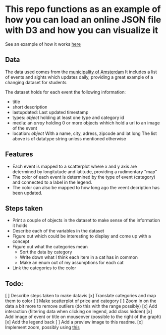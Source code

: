 # This repo functions as an example of how you can load an online JSON file with D3 and how you can visualize it

See an example of how it works [here](https://razpudding.github.io/fed3-d3events/index.html)

## Data
The data used comes from the [municipality of Amsterdam](https://data.amsterdam.nl/#?dte=catalogus%2Fapi%2F3%2Faction%2Fpackage_show%3Fid%3Dd7a4c93c-0d7f-4d39-82d4-5f50eaffa624&dtfs=T&dsf=res_format::JSON&mpb=topografie&mpz=11&mpv=52.3731081:4.8932945)
It includes a list of events and sights which updates
 daily, providing a great example of a changing dataset
  for students

The dataset holds for each event the following information:
* title 
* short description
* lastupdated: Last updated timestamp
* types: _object_ holding at least one type and category id
* media: an _array_ holding 0 or more objects whhich hold
a url to an image of the event
* location: _object_ With a name, city, adress, zipcode and lat long
The list above is of datatype string unless mentioned otherwise

## Features
- Each event is mapped to a scatterplot where x and y axis are determined by longitutude and latitude, providing a rudimentary "map"
- The color of each event is determined by the type of event (category) and connected to a label in the legend.
- The color can also be mapped to how long ago the veent decription has been updated.

## Steps taken
* Print a couple of objects in the dataset to make sense of the information it holds
* Describe each of the variables in the dataset
* Figure out which could be interesting to display and come up with a concept
* Figure out what the categories mean
    - Sort the data by category
    - Write down what I think each item in a cat has in common
    - Make an enum out of my assumptions for each cat
* Link the categories to the color

## Todo:
[ ] Describe steps taken to make datavis
[x] Translate categories and map them to color
[ ] Make scatterplot of price and category
[ ] Zoom in on the data a bit more to remove outliers (do this with the range possibly)
[x] Add interaction (filtering data when clicking on legend, add class hidden)
[x] Add image of event or title on mouseover (possible to the right of the graph)
[x] Add the legend back
[ ] Add a preview image to this readme.
[x] Implement zoom, possibly using [this](https://bl.ocks.org/rutgerhofste/5bd5b06f7817f0ff3ba1daa64dee629d)
